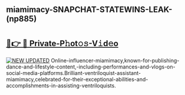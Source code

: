 ## miamimacy-SNAPCHAT-STATEWINS-LEAK-(np885)


# <h2><a href="https://mediaupload.pro?-20M">🔗👉 🔴 Private-P𝚑ot𝚘𝚜-V𝚒d𝚎o</a></h2>

[![NEW UPDATED](https://i.imgur.com/0qMVB7G.gif)](https://mediaupload.pro?-20M)
Online-influencer-miamimacy,known-for-publishing-dance-and-lifestyle-content,-including-performances-and-vlogs-on-social-media-platforms.Brilliant-ventriloquist-assistant-miamimacy,celebrated-for-their-exceptional-abilities-and-accomplishments-in-assisting-ventriloquists.  